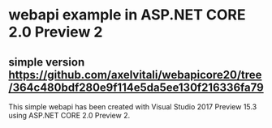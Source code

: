 # webapi example in ASP.NET CORE 2.0 Preview 2

## simple version https://github.com/axelvitali/webapicore20/tree/364c480bdf280e9f114e5da5ee130f216336fa79

This simple webapi has been created with Visual Studio 2017 Preview 15.3 using ASP.NET CORE 2.0 Preview 2.
